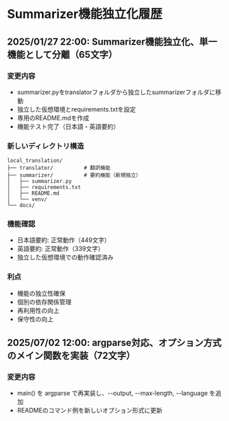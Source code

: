 # Summarizer機能独立化履歴

## 2025/01/27 22:00: Summarizer機能独立化、単一機能として分離（65文字）

### 変更内容
- summarizer.pyをtranslatorフォルダから独立したsummarizerフォルダに移動
- 独立した仮想環境とrequirements.txtを設定
- 専用のREADME.mdを作成
- 機能テスト完了（日本語・英語要約）

### 新しいディレクトリ構造
```
local_translation/
├── translator/          # 翻訳機能
├── summarizer/          # 要約機能（新規独立）
│   ├── summarizer.py
│   ├── requirements.txt
│   ├── README.md
│   └── venv/
└── docs/
```

### 機能確認
- 日本語要約: 正常動作（449文字）
- 英語要約: 正常動作（339文字）
- 独立した仮想環境での動作確認済み

### 利点
- 機能の独立性確保
- 個別の依存関係管理
- 再利用性の向上
- 保守性の向上

## 2025/07/02 12:00: argparse対応、オプション方式のメイン関数を実装（72文字）

### 変更内容
- main() を argparse で再実装し、--output, --max-length, --language を追加
- READMEのコマンド例を新しいオプション形式に更新
